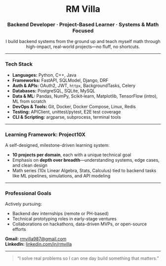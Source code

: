 <h1 align="center">RM Villa</h1>
<h3 align="center">Backend Developer · Project-Based Learner · Systems & Math Focused</h3>
<p align="center">
  I build backend systems from the ground up and teach myself math through high-impact, real-world projects—no fluff, no shortcuts.
</p>

---

### Tech Stack

- **Languages:** Python, C++, Java  
- **Frameworks:** FastAPI, SQLModel, Django, DRF  
- **Auth & APIs:** OAuth2, JWT, `httpx`, BackgroundTasks, Celery  
- **Databases:** PostgreSQL, SQLite, MySQL  
- **Data & ML:** Pandas, NumPy, Scikit‑learn, Matplotlib, TensorFlow (intro), ML from scratch  
- **DevOps & Tools:** Git, Docker, Docker Compose, Linux, Redis  
- **Testing:** APIClient, unittest/pytest, E2E test coverage  
- **CLI & Scripting:** argparse, subprocess, terminal tools

---

### Learning Framework: Project10X

A self-designed, milestone-driven learning system:

- **10 projects per domain**, each with a unique technical goal  
- Emphasis on **depth over breadth**—understanding systems, edge cases, and clean design  
- Math series (10x Linear Algebra, Stats, Calculus) tied to backend tasks like ML pipelines, simulations, and API modeling

---

### Professional Goals

Actively pursuing:

- Backend dev internships (remote or PH-based)  
- Technical prototyping roles in early-stage ventures  
- Collaborations on hackathons, data-driven MVPs, or open-source efforts  

**Gmail:** rmvilla987@gmail.com  
**LinkedIn:** [linkedin.com/in/rmvilla](https://www.linkedin.com/in/villarm/)

---

> “I solve real problems so I can one day build something that matters.”

